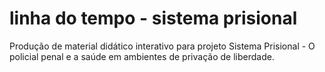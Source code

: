 # linha do tempo - sistema prisional 

Produção de material didático interativo para projeto Sistema Prisional - O policial penal e a saúde em ambientes de privação de liberdade.
